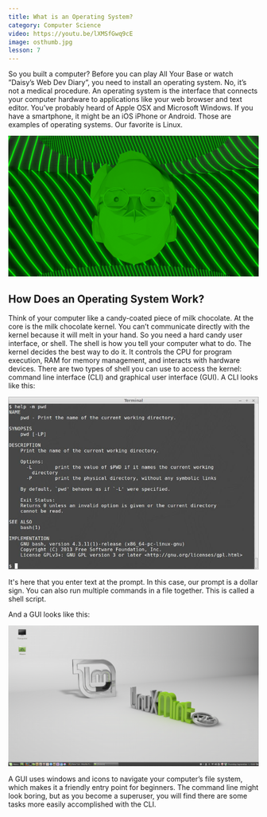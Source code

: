 ```yaml
---
title: What is an Operating System?
category: Computer Science
video: https://youtu.be/lXMSfGwq9cE
image: osthumb.jpg
lesson: 7
---
```


So you built a computer? Before you can play All Your Base or watch ”Daisy’s Web Dev Diary”, you need to install an operating system. No, it’s not a medical procedure. An operating system is the interface that connects your computer hardware to applications like your web browser and text editor. You’ve probably heard of Apple OSX and Microsoft Windows. If you have a smartphone, it might be an iOS iPhone or Android. Those are examples of operating systems. Our favorite is Linux.

![Torvalds](./image--075.png)

## How Does an Operating System Work?

Think of your computer like a candy-coated piece of milk chocolate. At the core is the milk chocolate kernel. You can’t communicate directly with the kernel because it will melt in your hand. So you need a hard candy user interface, or shell. The shell is how you tell your computer what to do. The kernel decides the best way to do it. It controls the CPU for program execution, RAM for memory management, and interacts with hardware devices. There are two types of shell you can use to access the kernel: command line interface (CLI) and graphical user interface (GUI). A CLI looks like this:

![terminal](./image--076.jpg)

It's here that you enter text at the prompt. In this case, our prompt is a dollar sign. You can also run multiple commands in a file together. This is called a shell script.

And a GUI looks like this:

![linux mint](./image--077.png)

A GUI uses windows and icons to navigate your computer’s file system, which makes it a friendly entry point for beginners. The command line might look boring, but as you become a superuser, you will find there are some tasks more easily accomplished with the CLI.
